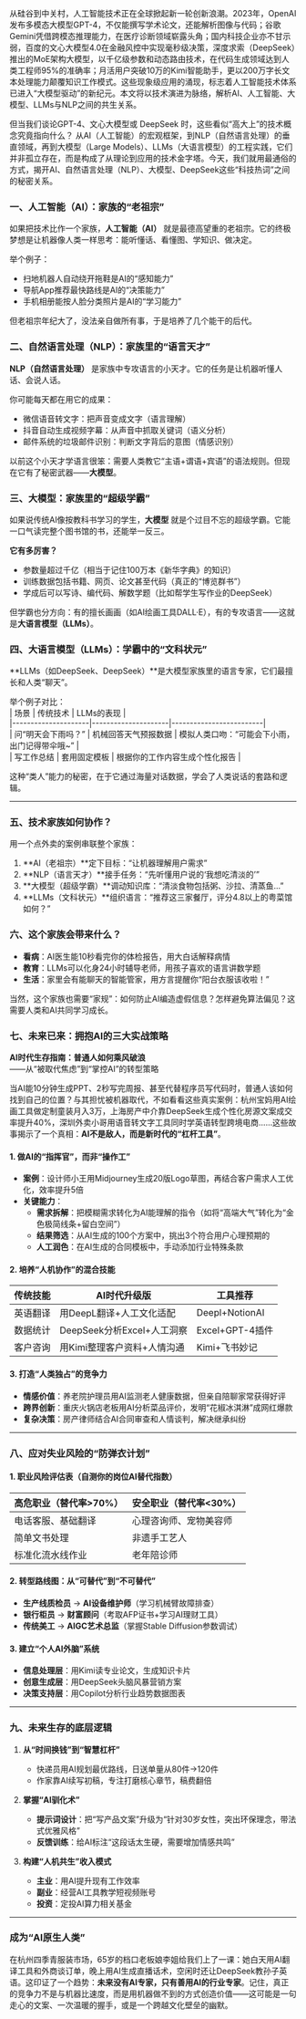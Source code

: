从硅谷到中关村，人工智能技术正在全球掀起新一轮创新浪潮。2023年，OpenAI发布多模态大模型GPT-4，不仅能撰写学术论文，还能解析图像与代码；谷歌Gemini凭借跨模态推理能力，在医疗诊断领域崭露头角；国内科技企业亦不甘示弱，百度的文心大模型4.0在金融风控中实现毫秒级决策，深度求索（DeepSeek）推出的MoE架构大模型，以千亿级参数和动态路由技术，在代码生成领域达到人类工程师95%的准确率；月活用户突破10万的Kimi智能助手，更以200万字长文本处理能力颠覆知识工作模式。这些现象级应用的涌现，标志着人工智能技术体系已进入“大模型驱动”的新纪元。本文将以技术演进为脉络，解析AI、人工智能、大模型、LLMs与NLP之间的共生关系。

但当我们谈论GPT-4、文心大模型或 DeepSeek 时，这些看似“高大上”的技术概念究竟指向什么？ 从AI（人工智能）的宏观框架，到NLP（自然语言处理）的垂直领域，再到大模型（Large Models）、LLMs（大语言模型）的工程实践，它们并非孤立存在，而是构成了从理论到应用的技术金字塔。今天，我们就用最通俗的方式，揭开AI、自然语言处理（NLP）、大模型、DeepSeek这些“科技热词”之间的秘密关系。

### 一、人工智能（AI）：家族的“老祖宗”  

如果把技术比作一个家族，**人工智能（AI）** 就是最德高望重的老祖宗。它的终极梦想是让机器像人类一样思考：能听懂话、看懂图、学知识、做决定。  

举个例子：  
* 扫地机器人自动绕开拖鞋是AI的“感知能力”  
* 导航App推荐最快路线是AI的“决策能力”  
* 手机相册能按人脸分类照片是AI的“学习能力”  

但老祖宗年纪大了，没法亲自做所有事，于是培养了几个能干的后代。  

### 二、自然语言处理（NLP）：家族里的“语言天才”  

**NLP（自然语言处理）** 是家族中专攻语言的小天才。它的任务是让机器听懂人话、会说人话。  

你可能每天都在用它的成果：  
* 微信语音转文字：把声音变成文字（语言理解）  
* 抖音自动生成视频字幕：从声音中抓取关键词（语义分析）  
* 邮件系统的垃圾邮件识别：判断文字背后的意图（情感识别）  

以前这个小天才学语言很笨：需要人类教它“主语+谓语+宾语”的语法规则。但现在它有了秘密武器——**大模型**。  

### 三、大模型：家族里的“超级学霸”  

如果说传统AI像按教科书学习的学生，**大模型** 就是个过目不忘的超级学霸。它能一口气读完整个图书馆的书，还能举一反三。  

**它有多厉害？**  
* 参数量超过千亿（相当于记住100万本《新华字典》的知识）  
* 训练数据包括书籍、网页、论文甚至代码（真正的“博览群书”）  
* 学成后可以写诗、编代码、解数学题（比如帮学生写作业的DeepSeek）  

但学霸也分方向：有的擅长画画（如AI绘画工具DALL·E），有的专攻语言——这就是**大语言模型（LLMs）**。  

### 四、大语言模型（LLMs）：学霸中的“文科状元”  

**LLMs（如DeepSeek、DeepSeek）**是大模型家族里的语言专家，它们最擅长和人类“聊天”。  

举个例子对比：  
| 场景                | 传统技术              | LLMs的表现              |  
|---------------------|---------------------|-------------------------|  
| 问“明天会下雨吗？”   | 机械回答天气预报数据  | 模拟人类口吻：“可能会下小雨，出门记得带伞哦~” |  
| 写工作总结           | 套用固定模板          | 根据你的工作内容生成个性化报告 |  

这种“类人”能力的秘密，在于它通过海量对话数据，学会了人类说话的套路和逻辑。  

---

### 五、技术家族如何协作？  

用一个点外卖的案例串联整个家族：  
1. **AI（老祖宗）**定下目标：“让机器理解用户需求”  
2. **NLP（语言天才）**接手任务：“先听懂用户说的‘我想吃清淡的’”  
3. **大模型（超级学霸）**调动知识库：“清淡食物包括粥、沙拉、清蒸鱼...”  
4. **LLMs（文科状元）**组织语言：“推荐这三家餐厅，评分4.8以上的粤菜馆如何？”  

### 六、这个家族会带来什么？  

* **看病**：AI医生能10秒看完你的体检报告，用大白话解释病情  
* **教育**：LLMs可以化身24小时辅导老师，用孩子喜欢的语言讲数学题  
* **生活**：家里会有能聊天的智能管家，用方言提醒你“阳台衣服该收啦！”  

当然，这个家族也需要“家规”：如何防止AI编造虚假信息？怎样避免算法偏见？这需要人类和AI共同学习成长。  

### 七、未来已来：拥抱AI的三大实战策略  

**AI时代生存指南：普通人如何乘风破浪**  
——从“被取代焦虑”到“掌控AI”的转型策略  

当AI能10分钟生成PPT、2秒写完周报、甚至代替程序员写代码时，普通人该如何找到自己的位置？与其担忧被机器取代，不如看看这些真实案例：杭州宝妈用AI绘画工具做定制童装月入3万，上海房产中介靠DeepSeek生成个性化房源文案成交率提升40%，深圳外卖小哥用语音转文字工具同时学英语转型跨境电商……这些故事揭示了一个真相：**AI不是敌人，而是新时代的“杠杆工具”**。  

#### 1. **做AI的“指挥官”，而非“操作工”**  

* **案例**：设计师小王用Midjourney生成20版Logo草图，再结合客户需求人工优化，效率提升5倍  
* **关键能力**：  
  + **需求拆解**：把模糊需求转化为AI能理解的指令（如将“高端大气”转化为“金色极简线条+留白空间”）  
  + **结果筛选**：从AI生成的100个方案中，挑出3个符合用户心理预期的  
  + **人工润色**：在AI生成的合同模板中，手动添加行业特殊条款  

#### 2. **培养“人机协作”的混合技能**  

| 传统技能         | AI时代升级版               | 工具推荐              |  
|------------------|---------------------------|-----------------------|  
| 英语翻译          | 用DeepL翻译+人工文化适配   | Deepl+NotionAI        |  
| 数据统计          | DeepSeek分析Excel+人工洞察 | Excel+GPT-4插件       |  
| 客户咨询          | 用Kimi整理客户资料+人情沟通| Kimi+飞书妙记        |  

#### 3. **打造“人类独占”的竞争力**  

* **情感价值**：养老院护理员用AI监测老人健康数据，但亲自陪聊家常获得好评  
* **跨界创新**：重庆火锅店老板用AI分析菜品评价，发明“花椒冰淇淋”成网红爆款  
* **复杂决策**：房产律师结合AI合同审查和人情谈判，解决继承纠纷  

---

### 八、应对失业风险的“防弹衣计划”  

#### 1. **职业风险评估表（自测你的岗位AI替代指数）**  

| 高危职业（替代率>70%） | 安全职业（替代率<30%）      |  
|------------------------|----------------------------|  
| 电话客服、基础翻译      | 心理咨询师、宠物美容师      |  
| 简单文书处理            | 非遗手工艺人                |  
| 标准化流水线作业        | 老年陪诊师                  |  

#### 2. **转型路线图：从“可替代”到“不可替代”**  

* **生产线质检员** → **AI设备维护师**（学习机械臂故障排查）  
* **银行柜员** → **财富顾问**（考取AFP证书+学习AI理财工具）  
* **传统美工** → **AIGC艺术总监**（掌握Stable Diffusion参数调试）  

#### 3. **建立“个人AI外脑”系统**  

* **信息处理层**：用Kimi读专业论文，生成知识卡片  
* **创意生成层**：用DeepSeek头脑风暴营销方案  
* **决策支持层**：用Copilot分析行业趋势数据图表  

---

### 九、未来生存的底层逻辑  

1. **从“时间换钱”到“智慧杠杆”**  
   - 快递员用AI规划最优路线，日送单量从80件→120件  
   - 作家靠AI续写初稿，专注打磨核心章节，稿费翻倍  

2. **掌握“AI驯化术”**  
   - **提示词设计**：把“写产品文案”升级为“针对30岁女性，突出环保理念，带法式优雅风格”  
   - **反馈训练**：给AI标注“这段话太生硬，需要增加情感共鸣”  

3. **构建“人机共生”收入模式**  
   - **主业**：用AI提升现有工作效率  
   - **副业**：经营AI工具教学短视频账号  
   - **投资**：定投AI算力相关基金  

---

###  成为“AI原生人类”  

在杭州四季青服装市场，65岁的档口老板娘李姐给我们上了一课：她白天用AI翻译工具和外商谈订单，晚上用AI生成直播话术，空闲时还让DeepSeek教孙子英语。这印证了一个趋势：**未来没有AI专家，只有善用AI的行业专家**。记住，真正的竞争力不是与机器比速度，而是用机器做不到的方式创造价值——这可能是一句走心的文案、一次温暖的握手，或是一个跨越文化壁垒的幽默。
